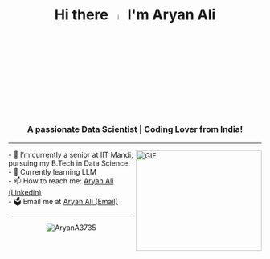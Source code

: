 <div align = "center"><h1> Hi there <a href="https://github.com/AryanA3735"><img src="https://media.giphy.com/media/hvRJCLFzcasrR4ia7z/giphy.gif" width="5%"></a> I'm Aryan Ali</h1></div>
<h3 align="center">A passionate Data Scientist | Coding Lover from India!</h3>

<hr />
<img align="right" alt="GIF" src="https://raw.githubusercontent.com/mitul3737/mitul3737/main/mituls%20code.gif" width="250" height="200" />
- 🔭 I’m currently a senior at IIT Mandi, pursuing my B.Tech in Data Science.<br>
- 🌱 Currently learning LLM <br>
- 📫 How to reach me: <a href="https://www.linkedin.com/in/aryan-ali-593b14203/">Aryan Ali (Linkedin)</a><br>
- 🗳 Email me at <a href="aliaryan3735@gmail.com">Aryan Ali (Email)</a><br>
<hr />
<div align="center"><img align="center" src="https://github-readme-stats.vercel.app/api?username=AryanA3735&show_icons=true&locale=en" alt="AryanA3735" />
</div>
